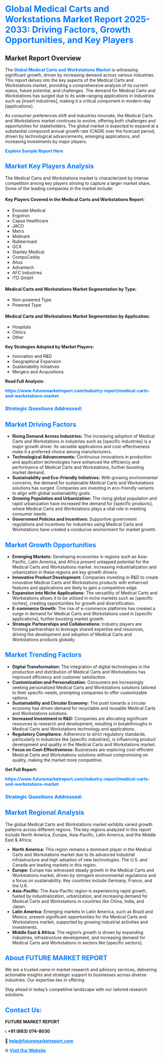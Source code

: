 <h1 style="color: #007BFF;">Global Medical Carts and Workstations Market Report 2025-2033: Driving Factors, Growth Opportunities, and Key Players</h1>

<section id="overview">
<h2>Market Report Overview</h2>
<p>The <a href="https://www.futuremarketreport.com/industry-report/medical-carts-and-workstations-market" style="color: #007BFF; text-decoration: none;"><strong>Global Medical Carts and Workstations Market</strong></a> is witnessing significant growth, driven by increasing demand across various industries. This report delves into the key aspects of the Medical Carts and Workstations market, providing a comprehensive analysis of its current status, future potential, and challenges. The demand for Medical Carts and Workstations has surged due to its wide-ranging applications in industries such as [insert industries], making it a critical component in modern-day [applications].</p>
<p>As consumer preferences shift and industries innovate, the Medical Carts and Workstations market continues to evolve, offering both challenges and opportunities for stakeholders. The global market is expected to expand at a substantial compound annual growth rate (CAGR) over the forecast period, driven by technological advancements, emerging applications, and increasing investments by major players.</p>
</section>

<section id="overview">
<p><a href="https://www.futuremarketreport.com/request-sample/reportId=27643" style="color: #007BFF; text-decoration: none;"><strong>Explore Sample Report Here</strong></a></p>
</section>

<section id="key-players">
<h2 style="color: #007BFF;">Market Key Players Analysis</h2>
<p>The Medical Carts and Workstations market is characterized by intense competition among key players striving to capture a larger market share. Some of the leading companies in the market include:</p>
<h4>Key Players Covered in the Medical Carts and Workstations Report:</h4>
<ul><li>Enovate Medical</li><li>Ergotron</li><li>Capsa Healthcare</li><li>JACO</li><li>Metro</li><li>Midmark</li><li>Rubbermaid</li><li>GCX</li><li>Stanley Medical</li><li>CompuCaddy</li><li>Altus</li><li>Advantech</li><li>AFC Industries</li><li>ITD GmbH</li></ul>
<h4>Medical Carts and Workstations Market Segmentation by Type:</h4>
<ul><li>Non-powered Type</li><li>Powered Type</li></ul>

<h4>Medical Carts and Workstations Market Segmentation by Application:</h4>
<ul><li>Hospitals</li><li>Clinics</li><li>Other</li></ul>
<p><strong>Key Strategies Adopted by Market Players:</strong></p>
<ul>
<li>Innovation and R&D</li>
<li>Geographical Expansion</li>
<li>Sustainability Initiatives</li>
<li>Mergers and Acquisitions</li>
</ul>
</section>

<section>
<p><strong>Read Full Analysis: </strong></p><a href="https://www.futuremarketreport.com/industry-report/medical-carts-and-workstations-market" style="color: #007BFF; text-decoration: none;"><strong>https://www.futuremarketreport.com/industry-report/medical-carts-and-workstations-market</strong></a>
<h3 style="color: #007BFF;">Strategic Questions Addressed:</h3>
</section>

<section id="driving-factors">
<h2 style="color: #007BFF;">Market Driving Factors</h2>
<ul>
<li><strong>Rising Demand Across Industries:</strong> The increasing adoption of Medical Carts and Workstations in industries such as [specific industries] is a major growth driver. Its versatile applications and cost-effectiveness make it a preferred choice among manufacturers.</li>
<li><strong>Technological Advancements:</strong> Continuous innovations in production and application technologies have enhanced the efficiency and performance of Medical Carts and Workstations, further boosting market demand.</li>
<li><strong>Sustainability and Eco-Friendly Initiatives:</strong> With growing environmental concerns, the demand for sustainable Medical Carts and Workstations solutions has surged. Companies are investing in eco-friendly variants to align with global sustainability goals.</li>
<li><strong>Growing Population and Urbanization:</strong> The rising global population and rapid urbanization have increased the demand for [specific products], where Medical Carts and Workstations plays a vital role in meeting consumer needs.</li>
<li><strong>Government Policies and Incentives:</strong> Supportive government regulations and incentives for industries using Medical Carts and Workstations have created a conducive environment for market growth.</li>
</ul>
</section>

<section id="growth-opportunities">
<h2 style="color: #007BFF;">Market Growth Opportunities</h2>
<ul>
<li><strong>Emerging Markets:</strong> Developing economies in regions such as Asia-Pacific, Latin America, and Africa present untapped potential for the Medical Carts and Workstations market. Increasing industrialization and urbanization in these regions are key growth drivers.</li>
<li><strong>Innovative Product Development:</strong> Companies investing in R&D to create innovative Medical Carts and Workstations products with enhanced features and applications are likely to gain a competitive edge.</li>
<li><strong>Expansion into Niche Applications:</strong> The versatility of Medical Carts and Workstations allows it to be utilized in niche markets such as [specific niches], creating opportunities for growth and diversification.</li>
<li><strong>E-commerce Growth:</strong> The rise of e-commerce platforms has created a surge in demand for Medical Carts and Workstations used in [specific applications], further boosting market growth.</li>
<li><strong>Strategic Partnerships and Collaborations:</strong> Industry players are forming partnerships to leverage shared expertise and resources, driving the development and adoption of Medical Carts and Workstations products globally.</li>
</ul>
</section>

<section id="trending-factors">
<h2 style="color: #007BFF;">Market Trending Factors</h2>
<ul>
<li><strong>Digital Transformation:</strong> The integration of digital technologies in the production and distribution of Medical Carts and Workstations has improved efficiency and customer satisfaction.</li>
<li><strong>Customization and Personalization:</strong> Consumers are increasingly seeking personalized Medical Carts and Workstations solutions tailored to their specific needs, prompting companies to offer customizable options.</li>
<li><strong>Sustainability and Circular Economy:</strong> The push towards a circular economy has driven demand for recyclable and reusable Medical Carts and Workstations solutions.</li>
<li><strong>Increased Investment in R&D:</strong> Companies are allocating significant resources to research and development, resulting in breakthroughs in Medical Carts and Workstations technology and applications.</li>
<li><strong>Regulatory Compliance:</strong> Adherence to strict regulatory standards, particularly in industries like [specific industries], is influencing product development and quality in the Medical Carts and Workstations market.</li>
<li><strong>Focus on Cost-Effectiveness:</strong> Businesses are exploring cost-efficient Medical Carts and Workstations solutions without compromising on quality, making the market more competitive.</li>
</ul>
</section>

<section>
<p><strong>Get Full Report: </strong></p><a href="https://www.futuremarketreport.com/industry-report/medical-carts-and-workstations-market" style="color: #007BFF; text-decoration: none;"><strong>https://www.futuremarketreport.com/industry-report/medical-carts-and-workstations-market</strong></a>
<h3 style="color: #007BFF;">Strategic Questions Addressed:</h3>
</section>


<section id="regional-analysis">
<h2 style="color: #007BFF;">Market Regional Analysis</h2>
<p>The global Medical Carts and Workstations market exhibits varied growth patterns across different regions. The key regions analyzed in this report include North America, Europe, Asia-Pacific, Latin America, and the Middle East & Africa:</p>
<ul>
<li><strong>North America:</strong> This region remains a dominant player in the Medical Carts and Workstations market due to its advanced industrial infrastructure and high adoption of new technologies. The U.S. and Canada are leading markets in this region.</li>
<li><strong>Europe:</strong> Europe has witnessed steady growth in the Medical Carts and Workstations market, driven by stringent environmental regulations and a focus on sustainability. Key countries include Germany, France, and the U.K.</li>
<li><strong>Asia-Pacific:</strong> The Asia-Pacific region is experiencing rapid growth, fueled by industrialization, urbanization, and increasing demand for Medical Carts and Workstations in countries like China, India, and Japan.</li>
<li><strong>Latin America:</strong> Emerging markets in Latin America, such as Brazil and Mexico, present significant opportunities for the Medical Carts and Workstations market, supported by growing industrial activities and investments.</li>
<li><strong>Middle East & Africa:</strong> The region’s growth is driven by expanding industries, infrastructure development, and increasing demand for Medical Carts and Workstations in sectors like [specific sectors].</li>
</ul>
</section>

<footer>
<h2 style="color: #007BFF;">About FUTURE MARKET REPORT</h2>
<p>We are a trusted name in market research and advisory services, delivering actionable insights and strategic support to businesses across diverse industries. Our expertise lies in offering:</p>

<p>Stay ahead in today’s competitive landscape with our tailored research solutions.</p>

<h2 style="color: #007BFF;">Contact Us:</h2>
<p><strong>FUTURE MARKET REPORT</strong></p>
<p>📞 <strong>+91 (883) 074-8030</strong></p>
<p>📧 <strong><a href="mailto:help@futuremarketreport.com" style="color: #007BFF;">help@futuremarketreport.com</a></strong></p>
<p>🌐 <strong><a href="https://www.futuremarketreport.com/" style="color: #007BFF;">Visit Our Website</a></strong></p>
</footer>